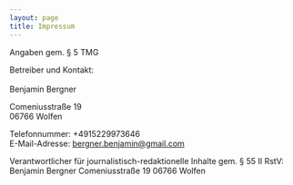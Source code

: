 ```yaml
---
layout: page
title: Impressum
---
```


Angaben gem. § 5 TMG

Betreiber und Kontakt:<br><br>
Benjamin Bergner

Comeniusstraße 19<br>
06766 Wolfen

Telefonnummer: +4915229973646<br>
E-Mail-Adresse: bergner.benjamin@gmail.com

Verantwortlicher für journalistisch-redaktionelle Inhalte gem. § 55 II RstV:
Benjamin Bergner Comeniusstraße 19 06766 Wolfen
